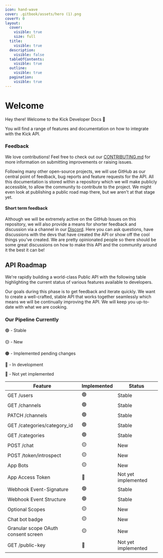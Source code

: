 ```yaml
---
icon: hand-wave
cover: .gitbook/assets/hero (1).png
coverY: 0
layout:
  cover:
    visible: true
    size: full
  title:
    visible: true
  description:
    visible: false
  tableOfContents:
    visible: true
  outline:
    visible: true
  pagination:
    visible: true
---
```


# Welcome

Hey there! Welcome to the Kick Developer Docs 👋

You will find a range of features and documentation on how to integrate with the Kick API.

### Feedback

We love contributions! Feel free to check out our [CONTRIBUTING.md](https://github.com/KickEngineering/KickDevDocs/blob/main/CONTRIBUTING.md) for more information on submitting improvements or raising issues.

Following many other open-source projects, we will use GitHub as our central point of feedback, bug reports and feature requests for the API. All this documentation is stored within a repository which we will make publicly accessible, to allow the community to contribute to the project. We might even look at publishing a public road map there, but we aren't at that stage yet.

#### Short term feedback

Although we will be extremely active on the GitHub Issues on this repository, we will also provide a means for shorter feedback and discussion via a channel in our [Discord](https://discord.gg/kick). Here you can ask questions, have discussions with the devs that have created the API or show off the cool things you've created. We are pretty opinionated people so there should be some great discussions on how to make this API and the community around it the best it can be!

## API Roadmap

We're rapidly building a world-class Public API with the following table highlighting the current status of various features available to developers.

Our goals during this phase is to get feedback and iterate quickly. We want to create a well-crafted, stable API that works together seamlessly which means we will be continually improving the API. We will keep you up-to-date with what we are cooking.

### Our Pipeline Currently

🟢 - Stable

🟡 - New

🟠 - Implemented pending changes

🔵 - In development

🔴 - Not yet implemented

| Feature                             | Implemented      | Status              |
| ----------------------------------- | ---------------- | ------------------- |
| GET /users                          | 🟢               | Stable              |
| GET /channels                       | 🟢               | Stable              |
| PATCH /channels                     | 🟢               | Stable              |
| GET /categories/category\_id        | 🟢               | Stable              |
| GET /categories                     | 🟢               | Stable              |
| POST /chat                          | 🟡               | New                 |
| POST /token/introspect              | 🟡               | New                 |
| App Bots                            | 🟡               | New                 |
| App Access Token                    | 🔴               | Not yet implemented |
| Webhook Event-Signature             | 🟢               | Stable              |
| Webhook Event Structure             | 🟢               | Stable              |
| Optional Scopes                     | 🟡               | New                 |
| Chat bot badge                      | 🟡               | New                 |
| Granular scope OAuth consent screen | 🟡               | New                 |
| GET /public-key                     | 🔴               | Not yet implemented |